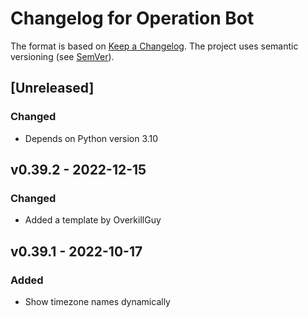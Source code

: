 # Changelog for Operation Bot

The format is based on [Keep a Changelog](https://keepachangelog.com/en/1.0.0/).
The project uses semantic versioning (see [SemVer](https://semver.org)).

## [Unreleased]

### Changed

- Depends on Python version 3.10

## v0.39.2 - 2022-12-15

### Changed

- Added a template by OverkillGuy

## v0.39.1 - 2022-10-17

### Added

- Show timezone names dynamically
